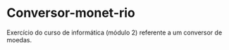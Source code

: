 # Conversor-monet-rio
Exercício do curso de informática (módulo 2) referente a um conversor de moedas.
